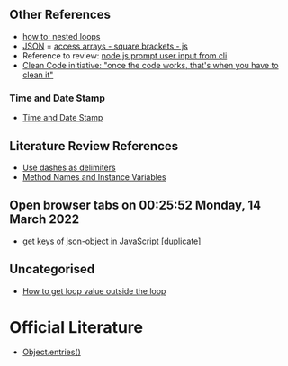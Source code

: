 ## Other References
- [how to: nested loops](https://stackoverflow.com/questions/23508381/calculate-average-across-nested-array-of-objects-javascript)
- [JSON](https://help.rapid7.com/insightidr/content/json/overview.html)
= [access arrays - square brackets - js](https://www.digitalocean.com/community/tutorials/understanding-arrays-in-javascript)
- Reference to review: [node js prompt user input from cli](https://nodejs.org/en/knowledge/command-line/how-to-prompt-for-command-line-input/)
- [Clean Code initiative: "once the code works, that's when you have to clean it"](https://youtu.be/7EmboKQH8lM?t=1858)


### Time and Date Stamp
- [Time and Date Stamp](https://www.timeanddate.com/worldclock/)

## Literature Review References
- [Use dashes as delimiters](https://github.com/bartvandebiezen/file-name-conventions#:~:text=Use%20dashes%20as%20delimiters,-You%20should%20use&text=Never%20use%20spaces%20or%20underscores,displayed%20as%20an%20underlined%20link.)
- [Method Names and Instance Variables](https://peps.python.org/pep-0008/#:~:text=Use%20the%20function%20naming%20rules,invoke%20Python's%20name%20mangling%20rules.)

## Open browser tabs on 00:25:52 Monday, 14 March 2022
- [get keys of json-object in JavaScript [duplicate]](https://stackoverflow.com/questions/8430336/get-keys-of-json-object-in-javascript)

## Uncategorised
- [How to get loop value outside the loop](https://stackoverflow.com/questions/42251470/how-to-get-loop-value-outside-the-loop)

# Official Literature

- [Object.entries()](https://developer.mozilla.org/en-US/docs/Web/JavaScript/Reference/Global_Objects/Object/entries)

